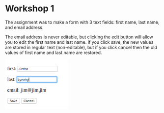 # Workshop 1

The assignment was to make a form with 3 text fields: first name, last name, and email address.

The email address is never editable, but clicking the edit button will allow you to edit the first name and last name. 
If you click save, the new values are stored in regular text (non-editable), but if you click cancel then the old values of first name and last name are restored. 


![Alt text](/images/ws1-edit-mode.png "Normal State")
